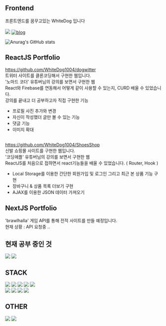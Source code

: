 ## Frontend

프론트엔드를 꿈꾸고있는 WhiteDog 입니다 </br></br>
<img src="https://img.shields.io/badge/whitedog.lee1004@gmail.com-EA4335?style=flat-square&logo=gmail&logoColor=white"/>
[![blog](https://img.shields.io/badge/Blog-03C75A?style=flat-square&logo=blogger&logoColor=white)](https://blog.naver.com/baek_dog)

![Anurag's GitHub stats](https://github-readme-stats.vercel.app/api?username=WhiteDog1004&show_icons=true&theme=radical)

## ReactJS Portfolio
https://github.com/WhiteDog1004/dogwitter </br>
트위터 사이트를 클론코딩해서 구현한 웹입니다.</br>
'노마드 코더' 유튜버님의 강의를 보면서 구현한 웹</br>
React와 Firebase를 연동해서 어떻게 같이 사용할 수 있는지, CURD 배울 수 있었습니다.</br>
강의를 끝내고 더 공부하고자 직접 구현한 기능</br>
- 프로필 사진 추가와 변경</br>
- 자신이 작성했더 글만 볼 수 있는 기능</br>
- 댓글 기능</br>
- 이미지 확대</br></br>

https://github.com/WhiteDog1004/ShoesShop </br>
신발 쇼핑몰 사이트를 구현한 웹입니다.</br>
'코딩애플' 유튜버님의 강의를 보면서 구현한 웹</br>
ReactJS를 처음으로 접하면서 react기능들을 배울 수 있었습니다. ( Router, Hook )
- Local Storage를 이용한 간단한 회원가입 및 로그인 그리고 최근 본 상품 기능 구현</br>
- 장바구니 & 상품 목록 더보기 구현</br>
- AJAX를 이용한 JSON 데이터 가져오기</br>

## NextJS Portfolio
'brawlhalla' 게임 API를 통해 전적 사이트를 만들 예정입니다. </br>
현재 상황 : API 요청중 ‥ </br>

## 현재 공부 중인 것
<img src="https://img.shields.io/badge/NextJs-000000?style=flat-square&logo=Next.js&logoColor=white"/> <img src="https://img.shields.io/badge/TypeScript-3178C6?style=flat-square&logo=TypeScript&logoColor=white"/> 

## STACK

<img src="https://img.shields.io/badge/HTML5-E34F26?style=flat-square&logo=html5&logoColor=white"/> <img src="https://img.shields.io/badge/CSS-1572B6?style=flat-square&logo=css3&logoColor=white"/> 
<img src="https://img.shields.io/badge/Javascript-F7DF1E?style=flat-square&logo=javascript&logoColor=white"/> <img src="https://img.shields.io/badge/Jquery-0769AD?style=flat-square&logo=jquery&logoColor=white"/>
<img src="https://img.shields.io/badge/React-informational?style=flat-square&logo=react&logoColor=#F7DF1E"/> </br>
<img src="https://img.shields.io/badge/Firebase-informational?style=flat-square&logo=firebase&logoColor=yellow"/> <img src="https://img.shields.io/badge/Github-181717?style=flat-square&logo=github&logoColor=white"/> <img src="https://img.shields.io/badge/Bootstrap-7952B3?style=flat-square&logo=bootstrap&logoColor=white"/> <img src="https://img.shields.io/badge/Node.js-339933?style=flat-square&logo=node.js&logoColor=white"/>

## OTHER

<img src="https://img.shields.io/badge/Photoshop-31A8FF?style=flat-square&logo=adobephotoshop&logoColor=white"/> <img src="https://img.shields.io/badge/Illustrator-FF9A00?style=flat-square&logo=adobeillustrator&logoColor=white"/>
